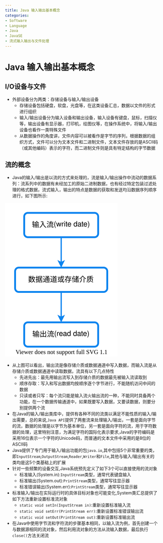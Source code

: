 ```yaml
---
title: Java 输入输出基本概念
categories:
- Software
- Language
- Java
- JavaSE
- 流式输入输出与文件处理
---
```

# Java 输入输出基本概念

## I/O设备与文件

- 外部设备分为两类：存储设备与输入/输出设备
  - 存储设备包括硬盘，软盘，光盘等，在这类设备汇总，数据以文件的形式进行组织
  - 输入/输出设备分为输入设备和输出设备，输入设备有键盘，鼠标，扫描仪等，输出设备有显示器，打印机，绘图仪等，在操作系统中，将输入/输出设备也看作一类特殊文件
  - 从数据操作的角度讲，文件内容可以被看作是字节的序列，根据数据的组织方式，文件可以分为文本文件和二进制文件，文本文件存放的是ASCII码（或其他编码）表示的字符，而二进制文件则是具有特定结构的字节数据

## 流的概念

- Java的输入/输出是以流的方式来处理的，流是输入/输出操作中流动的数据系列：流系列中的数据有未经加工的原始二进制数据，也有经过特定包装过滤处理的格式数据，流式输入，输出的特点是数据的获取和发送均沿数据序列顺序进行，如下图所示:

![](https://raw.githubusercontent.com/LuShan123888/Files/main/Pictures/2020-12-10-2020-11-07-Component-Pa2.svg)

- 从上图可以看出，输出流是像存储介质或数据通道中写入数据，而输入流是从存储介质或数据通道中读取数据，流具有以下几点特性
  - 先进先出：最先用输出流写入到存储介质的数据最先被输入流读取到
  - 顺序存取：写入和写出数据均按顺序逐个字节进行，不能随机访问中间的数据
  - 只读或者只写：每个流只能是输入流火输出流的一种，不能同时具备两个功能，在一个数据传输通道中，如果既要写入数据，又要读数据，则要分别提供两个流
- 在Java的输入/输出类库中，提供有各种不同的流类以满足不能性质的输入/输出需要，总的来说,`Java API`提供了两套流来处理输入/输出，一套是面向字节的流，数据的处理是以字节为基本单位，另一套是面向字符的流，用于字符数据的处理，这里特别注意，为满足字符的国际化表示要求,Java的字符编码是采用16位表示一个字符的Unicode码，而普通的文本文件中采用的是8位的ASCII码
- Java提供了专门用于输入/输出功能的包`java.io`,其中包括5个非常重要的类，即`InputStream`,`OutputStream`,`Reader`,`Writer`和`File`,其他与输入/输出有关的类均是这5个类基础上的扩展
- 针对一些频繁的设备交互,Java系统预先定义了如下3个可以直接使用的流对象
  - 标准输入(System.in):`InputStream`类型，通常代表键盘输入
  - 标准输出(System.out):`PrintStream`类型，通常写往显示器
  - 标准错误输出(System.err):`PrintStream`类型，通常写往显示器
- 标准输入/输出在实际运行时的具体目标对象也可能变化,System类汇总提供了如下方法重新设置标准流对象
  - `static void setIn(InputStream in)`:重新设置标准输入流
  - `static void setErr(PrintStream err)`:重新设置标准错误输出流
  - `static void setOut(PrintStream out)`:重新设置标准输出流
- 在Java中使用字节流和字符流的步骤基本相同，以输入流为例，首先创建一个与数据源相同的流对象，然后利用流对象的方法从流输入数据，最后执行`close()`方法关闭流
